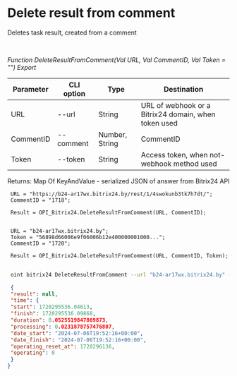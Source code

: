 ﻿---
sidebar_position: 8
---

# Delete result from comment
 Deletes task result, created from a comment




<br/>


*Function DeleteResultFromComment(Val URL, Val CommentID, Val Token = "") Export*

 | Parameter | CLI option | Type | Destination |
 |-|-|-|-|
 | URL | --url | String | URL of webhook or a Bitrix24 domain, when token used |
 | CommentID | --comment | Number, String | CommentID |
 | Token | --token | String | Access token, when not-webhook method used |

 
 Returns: Map Of KeyAndValue - serialized JSON of answer from Bitrix24 API


```bsl title="Code example"
 URL = "https://b24-ar17wx.bitrix24.by/rest/1/4swokunb3tk7h7dt/";
 CommentID = "1718";
 
 Result = OPI_Bitrix24.DeleteResultFromComment(URL, CommentID);
 
 
 URL = "b24-ar17wx.bitrix24.by";
 Token = "56898d66006e9f06006b12e400000001000...";
 CommentID = "1720";
 
 Result = OPI_Bitrix24.DeleteResultFromComment(URL, CommentID, Token);
```
	


```sh title="CLI command example"
 
 oint bitrix24 DeleteResultFromComment --url "b24-ar17wx.bitrix24.by" --comment "1720" --token "56898d66006e9f06006b12e400000001000..."

```

```json title="Result"
 {
 "result": null,
 "time": {
 "start": 1720295536.04613,
 "finish": 1720295536.09868,
 "duration": 0.0525519847869873,
 "processing": 0.0231878757476807,
 "date_start": "2024-07-06T19:52:16+00:00",
 "date_finish": "2024-07-06T19:52:16+00:00",
 "operating_reset_at": 1720296136,
 "operating": 0
 }
}
```
